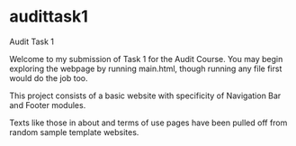 # audittask1
Audit Task 1

Welcome to my submission of Task 1 for the Audit Course.
You may begin exploring the webpage by running main.html, though running any file first would do the job too.

This project consists of a basic website with specificity of Navigation Bar and Footer modules.

Texts like those in about and terms of use pages have been pulled off from random sample template websites.




